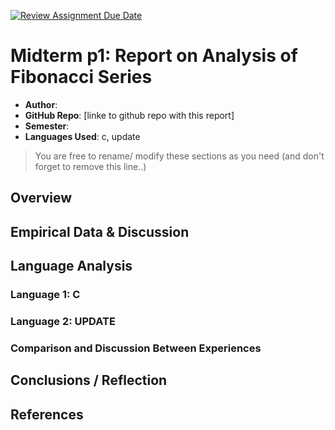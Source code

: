 [![Review Assignment Due Date](https://classroom.github.com/assets/deadline-readme-button-22041afd0340ce965d47ae6ef1cefeee28c7c493a6346c4f15d667ab976d596c.svg)](https://classroom.github.com/a/kdfTwECC)
# Midterm p1: Report on Analysis of Fibonacci  Series
* **Author**: 
* **GitHub Repo**: [linke to github repo with this report]
* **Semester**:
* **Languages Used**: c, update

> You are free to rename/ modify these sections as you need (and don't forget to remove this line..)

## Overview


## Empirical Data & Discussion 


## Language Analysis


### Language 1: C



### Language 2: UPDATE



### Comparison and Discussion Between Experiences


## Conclusions / Reflection

## References

